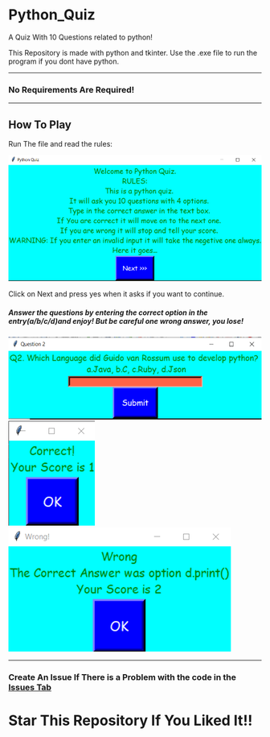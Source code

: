 # Python_Quiz
A Quiz With 10 Questions related to python!
<p> This Repository is made with python and tkinter. Use the .exe file to run the program if you dont have python. </p>
<hr>
<h3> No Requirements Are Required! </h3>
<hr>
<h2> How To Play </h2>
<p> Run The file and read the rules: </p>
<img src = "https://github.com/Py08/Python_Quiz/blob/main/img%201.png"
	 alt = "Rules Image">
<p> Click on Next and press yes when it asks if you want to continue. </p>
<h5> Answer the questions by entering the correct option in the entry(a/b/c/d)and enjoy! But be careful one wrong answer, you lose! </h5>
<img src = "https://github.com/Py08/Python_Quiz/blob/main/img%202.png"
	 alt = "Question Image">
<br>
<img src = "https://github.com/Py08/Python_Quiz/blob/main/img%204.png"
	 alt = "Correct Answer Image">
<br>
<img src = "https://github.com/Py08/Python_Quiz/blob/main/img%203.png"
	 alt = "Wrong Answer Image">
<br>
<hr>
<h3> Create An Issue If There is a Problem with the code in the <a href = "https://github.com/Py08/Python_Quiz/issues"> Issues Tab </a> </h3>
<h1> Star This Repository If You Liked It!! </h1>
